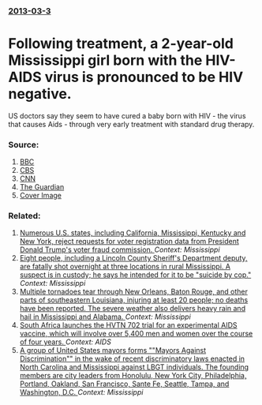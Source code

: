### [2013-03-3](/news/2013/03/3/index.md)

# Following treatment, a 2-year-old Mississippi girl born with the HIV-AIDS virus is pronounced to be HIV negative. 

US doctors say they seem to have cured a baby born with HIV - the virus that causes Aids - through very early treatment with standard drug therapy.


### Source:

1. [BBC](http://www.bbc.co.uk/news/world-us-canada-21651225)
2. [CBS](http://www.cbsnews.com/8301-204_162-57572271/baby-born-with-aids-virus-appears-to-have-been-cured/)
3. [CNN](http://edition.cnn.com/2013/03/03/health/hiv-toddler-cured)
4. [The Guardian](http://www.guardian.co.uk/society/2013/mar/03/us-doctors-cure-child-born-hiv)
4. [Cover Image](http://ichef-1.bbci.co.uk/news/1024/media/images/58438000/gif/_58438016_m0501034-hiv_particles,_com.gif)

### Related:

1. [Numerous U.S. states, including California, Mississippi, Kentucky and New York, reject requests for voter registration data from President Donald Trump's voter fraud commission. ](/news/2017/07/1/numerous-u-s-states-including-california-mississippi-kentucky-and-new-york-reject-requests-for-voter-registration-data-from-president-d.md) _Context: Mississippi_
2. [Eight people, including a Lincoln County Sheriff's Department deputy, are fatally shot overnight at three locations in rural Mississippi. A suspect is in custody; he says he intended for it to be "suicide by cop." ](/news/2017/05/28/eight-people-including-a-lincoln-county-sheriff-s-department-deputy-are-fatally-shot-overnight-at-three-locations-in-rural-mississippi-a.md) _Context: Mississippi_
3. [Multiple tornadoes tear through New Orleans, Baton Rouge, and other parts of southeastern Louisiana, injuring at least 20 people; no deaths have been reported. The severe weather also delivers heavy rain and hail in Mississippi and Alabama. ](/news/2017/02/7/multiple-tornadoes-tear-through-new-orleans-baton-rouge-and-other-parts-of-southeastern-louisiana-injuring-at-least-20-people-no-deaths.md) _Context: Mississippi_
4. [South Africa launches the HVTN 702 trial for an experimental AIDS vaccine, which will involve over 5,400 men and women over the course of four years. ](/news/2016/11/30/south-africa-launches-the-hvtn-702-trial-for-an-experimental-aids-vaccine-which-will-involve-over-5-400-men-and-women-over-the-course-of-fo.md) _Context: AIDS_
5. [A group of United States mayors forms ""Mayors Against Discrimination"" in the wake of recent discriminatory laws enacted in North Carolina and Mississippi against LBGT individuals. The founding members are city leaders from Honolulu, New York City, Philadelphia, Portland, Oakland, San Francisco, Sante Fe, Seattle, Tampa, and Washington, D.C. ](/news/2016/04/8/a-group-of-united-states-mayors-forms-mayors-against-discrimination-in-the-wake-of-recent-discriminatory-laws-enacted-in-north-carolina.md) _Context: Mississippi_
